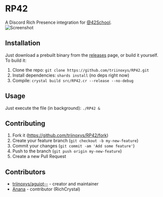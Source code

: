 # RP42

A Discord Rich Presence integration for [@42School](https://github.com/42School).  
![Screenshot](https://raw.githubusercontent.com/triinoxys/RP42/master/screenshot.png)

## Installation

Just download a prebuilt binary from the [releases](https://github.com/triinoxys/RP42/releases) page, or build it yourself.  
To build it:
1. Clone the repo: `git clone https://github.com/triinoxys/RP42.git`
2. Install dependencies: `shards install` (no deps right now)  
3. Compile: `crystal build src/RP42.cr --release --no-debug`

## Usage

Just execute the file (in background): `./RP42 &`

## Contributing

1. Fork it (<https://github.com/triinoxys/RP42/fork>)
2. Create your feature branch (`git checkout -b my-new-feature`)
3. Commit your changes (`git commit -am 'Add some feature'`)
4. Push to the branch (`git push origin my-new-feature`)
5. Create a new Pull Request

## Contributors

- [triinoxys/aguiot--](https://github.com/triinoxys) - creator and maintainer
- [Anana](https://github.com/ananagame) - contributor (RichCrystal)
